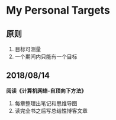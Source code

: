 # My Personal Targets
## 原则
1. 目标可测量
2. 一个期间内只能有一个目标

## 2018/08/14
**阅读《计算机网络-自顶向下方法》**
1. 每章整理出笔记和思维导图
2. 读完全书之后写总结性博客文章



